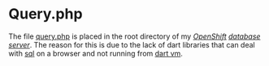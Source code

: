 # Query.php

The file [query.php](database/query.php) is placed in the root directory of my *[OpenShift](openshift.redhat.com) [database server](http://database.roryclaasen.me)*. The reason for this is due to the lack of dart libraries that can deal with [sql](https://en.wikipedia.org/wiki/SQL) on a browser and not running from [dart vm](https://www.dartlang.org/dart-vm).
